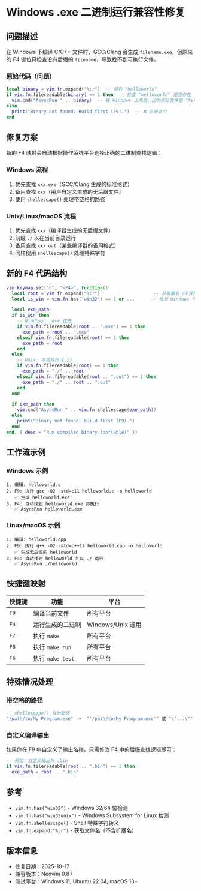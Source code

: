 # Windows .exe 二进制运行兼容性修复

## 问题描述

在 Windows 下编译 C/C++ 文件时，GCC/Clang 会生成 `filename.exe`，但原来的 F4 键位只检查没有后缀的 `filename`，导致找不到可执行文件。

### 原始代码（问题）
```lua
local binary = vim.fn.expand("%:r")  -- 得到 "helloworld"
if vim.fn.filereadable(binary) == 1 then  -- 检查 "helloworld" 是否存在
  vim.cmd("AsyncRun " .. binary)  -- 在 Windows 上失败，因为实际文件是 "helloworld.exe"
else
  print("Binary not found. Build first (F9).")  -- ❌ 总是这个
end
```

## 修复方案

新的 F4 映射会自动根据操作系统平台选择正确的二进制查找逻辑：

### Windows 流程
1. 优先查找 `xxx.exe`（GCC/Clang 生成的标准格式）
2. 备用查找 `xxx`（用户自定义生成的无后缀文件）
3. 使用 `shellescape()` 处理带空格的路径

### Unix/Linux/macOS 流程
1. 优先查找 `xxx`（编译器生成的无后缀文件）
2. 前缀 `./` 以在当前目录运行
3. 备用查找 `xxx.out`（某些编译器的备用格式）
4. 同样使用 `shellescape()` 处理特殊字符

## 新的 F4 代码结构

```lua
vim.keymap.set("n", "<F4>", function()
  local root = vim.fn.expand("%:r")                    -- 获取基名（不含扩展名）
  local is_win = vim.fn.has("win32") == 1 or ...      -- 检测 Windows 平台

  local exe_path
  if is_win then
    -- Windows: .exe 优先
    if vim.fn.filereadable(root .. ".exe") == 1 then
      exe_path = root .. ".exe"
    elseif vim.fn.filereadable(root) == 1 then
      exe_path = root
    end
  else
    -- Unix: 本地执行 (./)
    if vim.fn.filereadable(root) == 1 then
      exe_path = "./" .. root
    elseif vim.fn.filereadable(root .. ".out") == 1 then
      exe_path = "./" .. root .. ".out"
    end
  end

  if exe_path then
    vim.cmd("AsyncRun " .. vim.fn.shellescape(exe_path))
  else
    print("Binary not found. Build first (F9).")
  end
end, { desc = "Run compiled binary (portable)" })
```

## 工作流示例

### Windows 示例
```
1. 编辑: helloworld.c
2. F9: 执行 gcc -O2 -std=c11 helloworld.c -o helloworld
   ✅ 生成 helloworld.exe
3. F4: 自动找到 helloworld.exe 并执行
   ✅ AsyncRun helloworld.exe
```

### Linux/macOS 示例
```
1. 编辑: helloworld.cpp
2. F9: 执行 g++ -O2 -std=c++17 helloworld.cpp -o helloworld
   ✅ 生成无后缀的 helloworld
3. F4: 自动找到 helloworld 并以 ./ 运行
   ✅ AsyncRun ./helloworld
```

## 快捷键映射

| 快捷键 | 功能 | 平台 |
|--------|------|------|
| `F9` | 编译当前文件 | 所有平台 |
| `F4` | 运行生成的二进制 | Windows/Unix 通用 |
| `F7` | 执行 `make` | 所有平台 |
| `F8` | 执行 `make run` | 所有平台 |
| `F6` | 执行 `make test` | 所有平台 |

## 特殊情况处理

### 带空格的路径
```lua
-- shellescape() 自动处理
"/path/to/My Program.exe"  →  "'/path/to/My Program.exe'" 或 "\"...\"" 
```

### 自定义编译输出
如果你在 F9 中自定义了输出名称，只需修改 F4 中的后缀查找逻辑即可：
```lua
-- 例如：自定义输出为 .bin
if vim.fn.filereadable(root .. ".bin") == 1 then
  exe_path = root .. ".bin"
```

## 参考

- `vim.fn.has("win32")` - Windows 32/64 位检测
- `vim.fn.has("win32unix")` - Windows Subsystem for Linux 检测
- `vim.fn.shellescape()` - Shell 特殊字符转义
- `vim.fn.expand("%:r")` - 获取文件名（不含扩展名）

## 版本信息

- 修复日期：2025-10-17
- 兼容版本：Neovim 0.8+
- 测试平台：Windows 11, Ubuntu 22.04, macOS 13+
